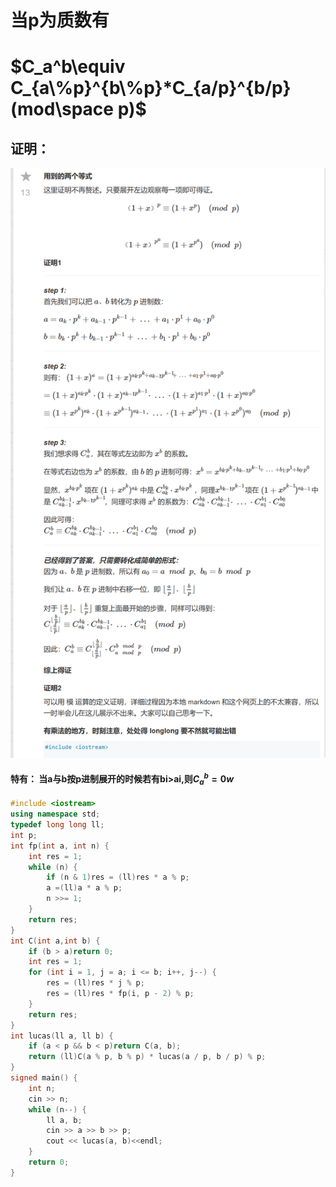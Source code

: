 # 当p为质数有
# $C_a^b\equiv C_{a\%p}^{b\%p}*C_{a/p}^{b/p}(mod\space p)$

## 证明：
![图 1](/images/c4a3c1c35a8f7d6516412bdbd64148ab64f9f3b26dc8d223c002f48954bc8595.png)  


#### 特有： 当a与b按p进制展开的时候若有bi>ai,则$C_a^b=0w$

```cpp
#include <iostream>
using namespace std;
typedef long long ll;
int p;
int fp(int a, int n) {
	int res = 1;
	while (n) {
		if (n & 1)res = (ll)res * a % p;
		a =(ll)a * a % p;
		n >>= 1;
	}
	return res;
}
int C(int a,int b) {
	if (b > a)return 0;
	int res = 1;
	for (int i = 1, j = a; i <= b; i++, j--) {
		res = (ll)res * j % p;
		res = (ll)res * fp(i, p - 2) % p;
	}
	return res;
}
int lucas(ll a, ll b) {
	if (a < p && b < p)return C(a, b);
	return (ll)C(a % p, b % p) * lucas(a / p, b / p) % p;
}
signed main() {
	int n;
	cin >> n;
	while (n--) {
		ll a, b;
		cin >> a >> b >> p;
		cout << lucas(a, b)<<endl;
	}
	return 0;
}
```

